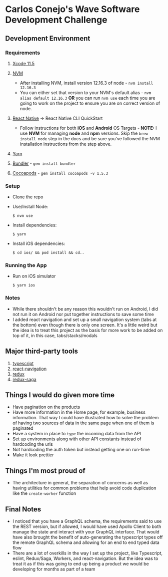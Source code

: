 # Carlos Conejo's Wave Software Development Challenge

## Development Environment

### Requirements

1. [Xcode 11.5](https://developer.apple.com/xcode/resources/)
2. [NVM](https://github.com/creationix/nvm)
   - After installing NVM, install version 12.16.3 of node - `nvm install 12.16.3`
   - You can either set that version to your NVM's default alias - `nvm alias default 12.16.3` **OR** you can run `nvm use` each time you are going to work on the project to ensure you are on correct version of node.
3. [React Native](https://facebook.github.io/react-native/docs/getting-started) -> React Native CLI QuickStart

   - Follow instructions for both **iOS** and **Android** OS Targets - **NOTE:** I use **NVM** for managing **node** and **npm** versions. Skip the `brew install node` step in the docs and be sure you've followed the NVM installation instructions from the step above.

4. [Yarn](https://yarnpkg.com/en/docs/install)
5. [Bundler](https://bundler.io/) - `gem install bundler`
6. [Cocoapods](https://cocoapods.org/) - `gem install cocoapods -v 1.5.3`

### Setup

- Clone the repo
- Use/Install Node:

  `$ nvm use`

- Install dependencies:

  `$ yarn`

- Install iOS dependencies:

  `$ cd ios/ && pod install && cd..`

### Running the App

- Run on iOS simulator

  `$ yarn ios`

### Notes

- While there shouldn't be any reason this wouldn't run on Android, I did not run it on Android nor put together instructions to save some time
- I added react navigation and set up a small navigation system (tabs at the bottom) even though there is only one screen. It's a little weird but the idea is to treat this project as the basis for more work to be added on top of it, in this case, tabs/stacks/modals

## Major third-party tools

1. [typescript](https://www.typescriptlang.org/)
2. [react-navigation](https://reactnavigation.org/)
3. [redux](https://github.com/reduxjs/redux)
4. [redux-saga](https://github.com/redux-saga/redux-saga)

## Things I would do given more time

- Have pagination on the products
- Have more information in the Home page, for example, business information. That way I could have illustrated how to solve the problem of having two sources of data in the same page when one of them is paginated
- Have a system in place to `type` the incoming data from the API
- Set up environments along with other API constants instead of hardcoding the urls
- Not hardcoding the auth token but instead getting one on run-time
- Make it look prettier

## Things I'm most proud of

- The architecture in general, the separation of concerns as well as having utilities for common problems that help avoid code duplication like the `create-worker` function

## Final Notes

- I noticed that you have a GraphQL schema, the requirements said to use the REST version, but if allowed, I would have used Apollo Client to both manage the state and interact with your GraphQL interface. That would have also brought the benefit of auto-generating the typescript types off the remote GraphQL schema and allowing for an end to end typed data flow
- There are a lot of overkills in the way I set up the project, like Typescript, eslint, Redux/Saga, Workers, and react-navigation. But the idea was to treat it as if this was going to end up being a product we would be developing for months as part of a team
